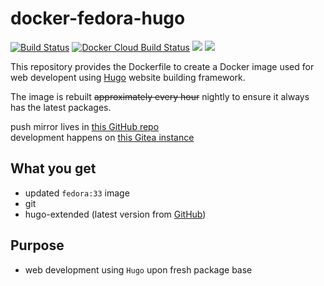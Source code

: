 # docker-fedora-hugo

[![Build Status](https://drone.dotya.ml/api/badges/wanderer/docker-fedora-hugo/status.svg)](https://drone.dotya.ml/wanderer/docker-fedora-hugo)
[![Docker Cloud Build Status](https://img.shields.io/docker/cloud/build/immawanderer/fedora-hugo)](https://hub.docker.com/r/immawanderer/fedora-hugo/builds)
[![](https://images.microbadger.com/badges/version/immawanderer/archlinux.svg)](https://microbadger.com/images/immawanderer/fedora-hugo)
[![](https://images.microbadger.com/badges/commit/immawanderer/archlinux.svg)](https://microbadger.com/images/immawanderer/fedora-hugo)

This repository provides the Dockerfile to create a Docker image used for web developent using [Hugo](https://gohugo.io) website building framework.

The image is rebuilt <del>approximately every hour</del> nightly to ensure it always has the latest packages.

push mirror lives in [this GitHub repo](https://github.com/wULLSnpAXbWZGYDYyhWTKKspEQoaYxXyhoisqHf/docker-fedora-hugo)  
development happens on [this Gitea instance](https://git.dotya.ml/wanderer/docker-fedora-hugo)

## What you get
* updated `fedora:33` image
* git
* hugo-extended (latest version from [GitHub](https://github.com/gohugoio/hugo/releases))

## Purpose
* web development using `Hugo` upon fresh package base
